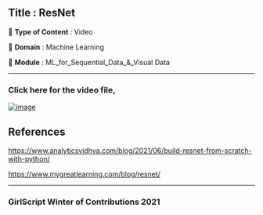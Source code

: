 ## Title : ResNet
🔴 **Type of Content** : Video

🔴 **Domain** : Machine Learning

🔴 **Module** : ML_for_Sequential_Data_&_Visual Data

*********************************************************************

### Click here for the video file,

[![image](https://user-images.githubusercontent.com/63282184/141045671-c9d6e901-aa4c-4169-9685-af031025d47c.png)](https://drive.google.com/file/d/1WM4tgL25qgUH-bV-yJNTzErCw3cJGg7A/view?usp=sharing)



## References

https://www.analyticsvidhya.com/blog/2021/06/build-resnet-from-scratch-with-python/

https://www.mygreatlearning.com/blog/resnet/
*********************************************************************

### GirlScript Winter of Contributions 2021
